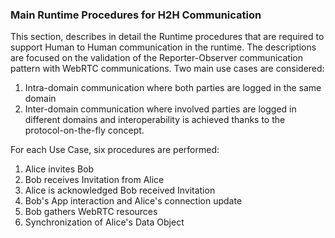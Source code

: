 ### Main Runtime Procedures for H2H Communication

This section, describes in detail the Runtime procedures that are required to support Human to Human communication in the runtime. The descriptions are focused on the validation of the Reporter-Observer communication pattern with WebRTC communications. Two main use cases are considered:

1.	Intra-domain communication where both parties are logged in the same domain
2.	Inter-domain communication where involved parties are logged in different domains and interoperability is achieved thanks to the protocol-on-the-fly concept.

For each Use Case, six procedures are performed:

1.	Alice invites Bob
2.	Bob receives Invitation from Alice
3.	Alice is acknowledged Bob received Invitation
4.	Bob's App interaction and Alice's connection update
5.	Bob gathers WebRTC resources
6.	Synchronization of Alice's Data Object
